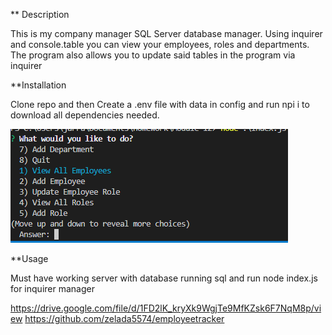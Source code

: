 ** Description

This is my company manager SQL Server database manager. Using inquirer and console.table you can view your employees, roles and departments. The program also allows you to update said tables in the program via inquirer

**Installation

Clone repo and then
Create a .env file with data in config and run npi i to download all dependencies needed.

![alt text](./images/Capture.PNG)

**Usage

Must have working server with database running sql and run node index.js for inquirer manager

https://drive.google.com/file/d/1FD2lK_kryXk9WgjTe9MfKZsk6F7NqM8p/view
https://github.com/zelada5574/employeetracker